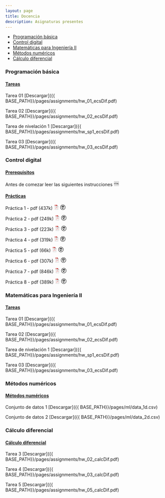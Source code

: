 ```yaml
---
layout: page
title: Docencia
description: Asignaturas presentes
---
```


<div class="navbar">
    <div class="navbar-inner">
        <ul class="nav">
            <li><a href="#progbas">Programación básica</a></li>
            <li><a href="#ctrldig">Control digital</a></li>
            <li><a href="#matIng2">Matemáticas para Ingeniería II</a></li>
            <li><a href="#metnum">Métodos numéricos</a></li>
            <li><a href="#calcdif">Cálculo diferencial</a></li>
        </ul>
    </div>
</div>

### <a name="progbas"></a>Programación básica

#### <u>Tareas</u>
Tarea 01
[Descargar]({{ BASE_PATH}}/pages/assignments/hw_01_ecsDif.pdf)

Tarea 02
[Descargar]({{ BASE_PATH}}/pages/assignments/hw_02_ecsDif.pdf)

Tarea de nivelación 1
[Descargar]({{ BASE_PATH}}/pages/assignments/hw_sp1_ecsDif.pdf)

Tarea 03
[Descargar]({{ BASE_PATH}}/pages/assignments/hw_03_ecsDif.pdf)

### <a name="ctrldig"></a>Control digital 

#### <u>Prerequisitos</u>
Antes de comezar leer las siguientes instrucciones 
[![html](icons16/html-icon.png)](https://enriquegarcia.xyz/pages/instructions/microconSetup)

#### <u>Prácticas</u>
Práctica 1 - pdf (437k)
[![pdf](icons16/pdf-icon.png)]({{BASE_PATH}}/pages/assignments/prac_ctrldig_01.pdf)
[![github](icons16/github-icon.png)](https://github.com/enriGarcia/microcontroladores)<br/>

Práctica 2 - pdf (249k)
[![pdf](icons16/pdf-icon.png)]({{BASE_PATH}}/pages/assignments/prac_ctrldig_02.pdf)
[![github](icons16/github-icon.png)](https://github.com/enriGarcia/microcontroladores)<br/>

Práctica 3 - pdf (223k)
[![pdf](icons16/pdf-icon.png)]({{BASE_PATH}}/pages/assignments/prac_ctrldig_03.pdf)
[![github](icons16/github-icon.png)](https://github.com/enriGarcia/microcontroladores)<br/>

Práctica 4 - pdf (319k)
[![pdf](icons16/pdf-icon.png)]({{BASE_PATH}}/pages/assignments/prac_ctrldig_04.pdf)
[![github](icons16/github-icon.png)](https://github.com/enriGarcia/microcontroladores)<br/>

Práctica 5 - pdf (66k)
[![pdf](icons16/pdf-icon.png)]({{BASE_PATH}}/pages/assignments/prac_ctrldig_05.pdf)
[![github](icons16/github-icon.png)](https://github.com/enriGarcia/microcontroladores)<br/>

Práctica 6 - pdf (307k)
[![pdf](icons16/pdf-icon.png)]({{BASE_PATH}}/pages/assignments/prac_ctrldig_06.pdf)
[![github](icons16/github-icon.png)](https://github.com/enriGarcia/microcontroladores)<br/>

Práctica 7 - pdf (846k)
[![pdf](icons16/pdf-icon.png)]({{BASE_PATH}}/pages/assignments/prac_ctrldig_07.pdf)
[![github](icons16/github-icon.png)](https://github.com/enriGarcia/microcontroladores)<br/>

Práctica 8 - pdf (389k)
[![pdf](icons16/pdf-icon.png)]({{BASE_PATH}}/pages/assignments/prac_ctrldig_08.pdf)
[![github](icons16/github-icon.png)](https://github.com/enriGarcia/microcontroladores)<br/>


### <a name="matIng2"></a>Matemáticas para Ingeniería II

#### <u>Tareas</u>
Tarea 01
[Descargar]({{ BASE_PATH}}/pages/assignments/hw_01_ecsDif.pdf)

Tarea 02
[Descargar]({{ BASE_PATH}}/pages/assignments/hw_02_ecsDif.pdf)

Tarea de nivelación 1
[Descargar]({{ BASE_PATH}}/pages/assignments/hw_sp1_ecsDif.pdf)

Tarea 03
[Descargar]({{ BASE_PATH}}/pages/assignments/hw_03_ecsDif.pdf)

### <a name="metnum"></a>Métodos numéricos

#### <u>Métodos numéricos</u>
Conjunto de datos 1
[Descargar]({{ BASE_PATH}}/pages/ml/data_1d.csv)

Conjunto de datos 2
[Descargar]({{ BASE_PATH}}/pages/ml/data_2d.csv)


### <a name="calcdif"></a>Cálculo diferencial

#### <u>Cálculo diferencial</u>
Tarea 3
[Descargar]({{ BASE_PATH}}/pages/assignments/hw_02_calcDif.pdf)

Tarea 4
[Descargar]({{ BASE_PATH}}/pages/assignments/hw_03_calcDif.pdf)

Tarea 5
[Descargar]({{ BASE_PATH}}/pages/assignments/hw_05_calcDif.pdf)

<!-- Note: this is how to write a comment in HTML. Everything in here won't show up on your webpage.-->

<!--
To increase the size of the title, use fewer # in front of the paper title.
To decrease the size of the title, use more #. 
To remove the italics, remove the * before and after the description
To remove the underline from the title, remove the <u> tags (<u> and </u>)
-->
